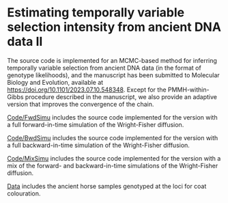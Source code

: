 # Estimating temporally variable selection intensity from ancient DNA data II
The source code is implemented for an MCMC-based method for inferring temporally variable selection from ancient DNA data (in the format of genotype likelihoods), and the manuscript has been submitted to Molecular Biology and Evolution, available at https://doi.org/10.1101/2023.07.10.548348. Except for the PMMH-within-Gibbs procedure described in the manuscript, we also provide an adaptive version that improves the convergence of the chain.

[Code/FwdSimu](https://github.com/zhangyi-he/WFM-1L-DiffusApprox-PMMHwGibbs/tree/main/Code/FwdSimu/) includes the source code implemented for the version with a full forward-in-time simulation of the Wright-Fisher diffusion.

[Code/BwdSimu](https://github.com/zhangyi-he/WFM-1L-DiffusApprox-PMMHwGibbs/tree/main/Code/BwdSimu/) includes the source code implemented for the version with a full backward-in-time simulation of the Wright-Fisher diffusion.

[Code/MixSimu](https://github.com/zhangyi-he/WFM-1L-DiffusApprox-PMMHwGibbs/tree/main/Code/MixSimu/) includes the source code implemented for the version with a mix of the forward- and backward-in-time simulations of the Wright-Fisher diffusion.

[Data](https://github.com/zhangyi-he/WFM-1L-DiffusApprox-PMMHwGibbs/tree/main/Data) includes the ancient horse samples genotyped at the loci for coat colouration.
